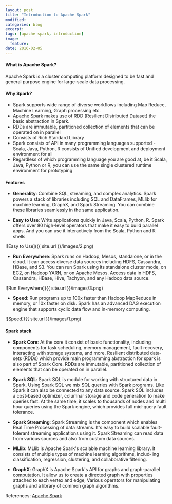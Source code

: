 ```yaml
---
layout: post
title: "Introduction to Apache Spark"
modified:
categories: blog
excerpt:
tags: [apache spark, introduction]
image:
  feature:
date: 2016-02-05
---
```


<!-- ## Sample Heading -->


<!-- ### Sample Heading 2 -->


#### What is Apache Spark?

Apache Spark is a cluster computing platform designed to be fast and general purpose engine for large-scale data processing.

#### Why Spark?

* Spark supports wide range of diverse workflows including Map Reduce, Machine Learning, Graph processing etc.
* Apache Spark makes use of RDD (Resilient Distributed Dataset) the basic abstraction in Spark.
* RDDs are immutable, partitioned collection of elements that can be operated on in parallel
* Consists of Rich Standard Library
* Spark consists of API in many programming languages supported - Scala, Java, Python, R consists of Unified development and deployment environment for all
* Regardless of which programming language you are good at, be it Scala, Java, Python or R, you can use the same single clustered runtime environment for prototyping


#### Features

* **Generality**: Combine SQL, streaming, and complex analytics. Spark powers a stack of libraries including SQL and DataFrames, MLlib for machine learning, GraphX, and Spark Streaming. You can combine these libraries seamlessly in the same application.

* **Easy to Use**: Write applications quickly in Java, Scala, Python, R. Spark offers over 80 high-level operators that make it easy to build parallel apps. And you can use it interactively from the Scala, Python and R shells.

![Easy to Use]({{ site.url }}/images/2.png)

* **Run Everywhere**: Spark runs on Hadoop, Mesos, standalone, or in the cloud. It can access diverse data sources including HDFS, Cassandra, HBase, and S3. You can run Spark using its standalone cluster mode, on EC2, on Hadoop YARN, or on Apache Mesos. Access data in HDFS, Cassandra, HBase, Hive, Tachyon, and any Hadoop data source.

![Run Everywhere]({{ site.url }}/images/3.png)

* **Speed**: Run programs up to 100x faster than Hadoop MapReduce in memory, or 10x faster on disk. Spark has an advanced DAG execution engine that supports cyclic data flow and in-memory computing.

![Speed]({{ site.url }}/images/1.png)


#### Spark stack


* **Spark Core**: At the core it consist of basic functionality, including components for task scheduling, memory management, fault recovery, interacting with storage systems, and more. Resilient distributed data‐ sets (RDDs) which provide main programming abstraction for spark is also part of Spark Core. RDDs are immutable, partitioned collection of elements that can be operated on in parallel.

* **Spark SQL**: Spark SQL is module for working with structured data in Spark. Using Spark SQL we mix SQL queries with Spark programs. Like Spark it can also be connected to any data source. Spark SQL includes a cost-based optimizer, columnar storage and code generation to make queries fast. At the same time, it scales to thousands of nodes and multi hour queries using the Spark engine, which provides full mid-query fault tolerance.

* **Spark Streaming**: Spark Streaming is the component which enables Real Time Processing of data streams. It's easy to build scalable fault-tolerant streaming applications using it. Spark Streaming can read data from various sources and also from custom data sources.

* **MLlib**: MLlib is Apache Spark's scalable machine learning library. It consists of multiple types of machine learning algorithms, includ‐ ing classification, regression, clustering, and collaborative filtering.

* **GraphX**: GraphX is Apache Spark's API for graphs and graph-parallel computation. It allow us to create a directed graph with properties attached to each vertex and edge, Various operators for manipulating graphs and a library of common graph algorithms.


References: <a href="http://spark.apache.org" target="_blank">Apache Spark</a>